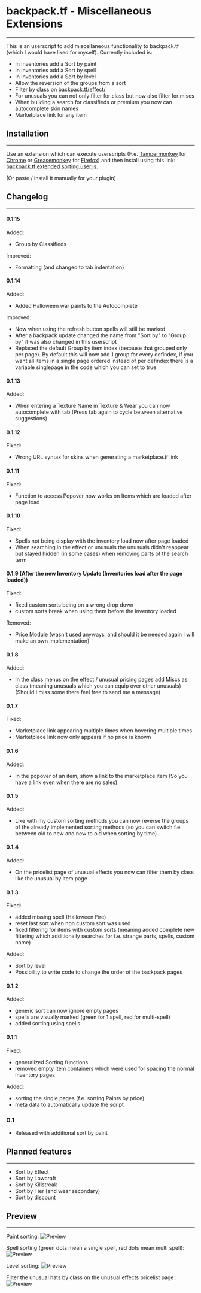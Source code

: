 # backpack.tf - Miscellaneous Extensions
_____________________________________________
This is an userscript to add miscellaneous functionality to backpack.tf (which I would have liked for myself).
Currently included is:
* In inventories add a Sort by paint
* In inventories add a Sort by spell
* In inventories add a Sort by level
* Allow the reversion of the groups from a sort
* Filter by class on backpack.tf/effect/<effect>
* For unusuals you can not only filter for class but now also filter for miscs
* When building a search for classifieds or premium you now can autocomplete skin names
* Marketplace link for any item



## Installation
_____________________________________________
Use an extension which can execute userscripts (F.e. [Tampermonkey](https://chrome.google.com/webstore/detail/tampermonkey/dhdgffkkebhmkfjojejmpbldmpobfkfo) for [Chrome](https://www.google.com/chrome/) or [Greasemonkey](https://addons.mozilla.org/en-US/firefox/addon/greasemonkey/)  for [Firefox](https://www.mozilla.org/firefox))
and then install using this link: [backpack.tf extended sorting.user.js](https://github.com/NetroScript/backpack.tf-miscellaneous-extensions/raw/master/backpack.tf%20extended%20sorting.user.js).

(Or paste / install it manually for your plugin)

## Changelog
_____________________________________________


#### 0.1.15

Added:
* Group by Classifieds

Improved:
* Formatting (and changed to tab indentation)

#### 0.1.14

Added:
* Added Halloween war paints to the Autocomplete

Improved:
* Now when using the refresh button spells will still be marked
* After a backpack update changed the name from "Sort by" to "Group by" it was also changed in this userscript
* Replaced the default Group by item index (because that grouped only per page). By default this will now add 1 group for every defindex, if you want all items in a single page ordered instead of per defindex there is a variable singlepage in the code which you can set to true

#### 0.1.13

Added:
* When entering a Texture Name in Texture & Wear you can now autocomplete with tab (Press tab again to cycle between alternative suggestions)

#### 0.1.12

Fixed:
* Wrong URL syntax for skins when generating a marketplace.tf link

#### 0.1.11

Fixed:
* Function to access Popover now works on Items which are loaded after page load

#### 0.1.10

Fixed:
* Spells not being display with the inventory load now after page loaded
* When searching in the effect or unusuals the unusuals didn't reappear but stayed hidden (in some cases) when removing parts of the search term

#### 0.1.9 (After the new Inventory Update (Inventories load after the page loaded))

Fixed:
* fixed custom sorts being on a wrong drop down
* custom sorts break when using them before the inventory loaded

Removed:
* Price Module (wasn't used anyways, and should it be needed again I will make an own implementation)

#### 0.1.8

Added:
* In the class menus on the effect / unusual pricing pages add Miscs as class (meaning unusuals which you can equip over other unusuals) (Should I miss some there feel free to send me a message)

#### 0.1.7

Fixed:
* Marketplace link appearing multiple times when hovering multiple times
* Marketplace link now only appears if no price is known

#### 0.1.6

Added:
* In the popover of an item, show a link to the marketplace item (So you have a link even when there are no sales)

#### 0.1.5

Added:
* Like with my custom sorting methods you can now reverse the groups of the already implemented sorting methods (so you can switch f.e. between old to new and new to old when sorting by time)

#### 0.1.4

Added:
* On the pricelist page of unusual effects you now can filter them by class like the unusual by item page

#### 0.1.3

Fixed:
* added missing spell (Halloween Fire)
* reset last sort when non custom sort was used
* fixed filtering for items with custom sorts (meaning added complete new filtering which additionally searches for f.e. strange parts, spells, custom name)

Added:
* Sort by level
* Possibility to write code to change the order of the backpack pages

#### 0.1.2

Added:
* generic sort can now ignore empty pages
* spells are visually marked (green for 1 spell, red for multi-spell)
* added sorting using spells

#### 0.1.1

Fixed:
* generalized Sorting functions
* removed empty item containers which were used for spacing the normal inventory pages

Added:
* sorting the single pages (f.e. sorting Paints by price)
* meta data to automatically update the script

### 0.1

* Released with additional sort by paint


## Planned features
_____________________________________________
* Sort by Effect
* Sort by Lowcraft
* Sort by Killstreak
* Sort by Tier (and wear secondary)
* Sort by discount



## Preview
_____________________________________________

Paint sorting:
![Preview](https://raw.githubusercontent.com/NetroScript/backpack.tf-miscellaneous-extensions/master/preview1.png)



Spell sorting (green dots mean a single spell, red dots mean multi spell):
![Preview](https://raw.githubusercontent.com/NetroScript/backpack.tf-miscellaneous-extensions/master/preview2.png)



Level sorting:
![Preview](https://raw.githubusercontent.com/NetroScript/backpack.tf-miscellaneous-extensions/master/preview3.png)



Filter the unusual hats by class on the unusual effects pricelist page :
![Preview](https://raw.githubusercontent.com/NetroScript/backpack.tf-miscellaneous-extensions/master/preview4.png)
